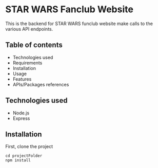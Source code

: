 
# STAR WARS Fanclub Website 

This is the backend for STAR WARS funclub website make calls to the various API endpoints. 

## Table of contents

* Technologies used
* Requirements
* Installation 
* Usage
* Features
* APIs/Packages references

## Technologies used

* Node.js
* Express

## Installation ##

First, clone the project

```
cd projectFolder  
npm install

```
